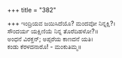 +++
title = "382"

+++
ಇಂದ್ರಿಯವ ಜಯಿಸಿದೆಯೊ? ಮಂದವೋ ನಿನ್ನಕ್ಷಿ?।  
ಸೌಂದರ್ಯ ಯಕ್ಷಿಣಿಯೆ ನಿನ್ನ ತೊರೆದಿಹಳೋ?॥  
ಅಂಧನೆ ವಿರಕ್ತನ್; ಅಪ್ಸರೆಯ ಕಾಣದನೆ ಯತಿ।  
ಕಂಡು ಕೆರಳದನಾರೊ! - ಮಂಕುತಿಮ್ಮ॥  
